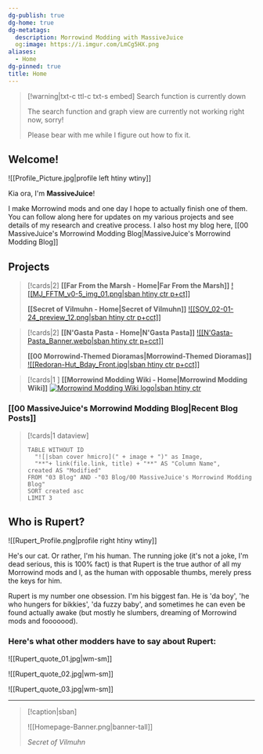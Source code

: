 ```yaml
---
dg-publish: true
dg-home: true
dg-metatags:
  description: Morrowind Modding with MassiveJuice
  og:image: https://i.imgur.com/LmCg5HX.png
aliases:
  - Home
dg-pinned: true
title: Home
---
```


> [!warning|txt-c ttl-c txt-s embed] Search function is currently down
> 
> The search function and graph view are currently not working right now, sorry! 
> 
> Please bear with me while I figure out how to fix it.

## Welcome! 

![[Profile_Picture.jpg|profile left htiny wtiny]]

Kia ora, I'm **MassiveJuice**!

I make Morrowind mods and one day I hope to actually finish one of them. You can follow along here for updates on my various projects and see details of my research and creative process. I also host my blog here, [[00 MassiveJuice's Morrowind Modding Blog|MassiveJuice's Morrowind Modding Blog]]

## Projects

> [!cards|2]
> **[[Far From the Marsh - Home|Far From the Marsh]]**
> [![[MJ_FFTM_v0-5_img_01.png|sban htiny ctr p+ct]]](https://morrowind-modding-with-massivejuice.vercel.app/00-projects/far-from-the-marsh/far-from-the-marsh-home/)
> 
> **[[Secret of Vilmuhn - Home|Secret of Vilmuhn]]**
> [![[SOV_02-01-24_preview_12.png|sban htiny ctr p+cct]]](https://morrowind-modding-with-massivejuice.vercel.app/00-projects/secret-of-vilmuhn/secret-of-vilmuhn-home/)

> [!cards|2]
> **[[N'Gasta Pasta - Home|N'Gasta Pasta]]**
> [![[N'Gasta-Pasta_Banner.webp|sban htiny ctr p+cct]]](https://morrowind-modding-with-massivejuice.vercel.app/00-projects/n-gasta-pasta/n-gasta-pasta-home/)
> 
> **[[00 Morrowind-Themed Dioramas|Morrowind-Themed Dioramas]]**
> [![[Redoran-Hut_Bday_Front.jpg|sban htiny ctr p+cct]]](https://morrowind-modding-with-massivejuice.vercel.app/00-projects/dioramas/00-morrowind-themed-dioramas/)

> [!cards|1 ]
> **[[Morrowind Modding Wiki - Home|Morrowind Modding Wiki]]**
> [![Morrowind Modding Wiki logo|sban htiny ctr](https://i.imgur.com/vyx7Hna.png)](https://morrowind-modding-with-massivejuice.vercel.app/00-projects/morrowind-modding-wiki/morrowind-modding-wiki-home/)

### [[00 MassiveJuice's Morrowind Modding Blog|Recent Blog Posts]]

> [!cards|1 dataview] 
> ```dataview 
> TABLE WITHOUT ID 
> 	"![|sban cover hmicro](" + image + ")" as Image, 
> 	"**"+ link(file.link, title) + "**" AS "Column Name", 
> created AS "Modified"
> FROM "03 Blog" AND -"03 Blog/00 MassiveJuice's Morrowind Modding Blog"
> SORT created asc
> LIMIT 3
> ```

## Who is Rupert?

![[Rupert_Profile.png|profile right htiny wtiny]]

He's our cat. Or rather, I'm his human. The running joke (it's not a joke, I'm dead serious, this is 100% fact) is that Rupert is the true author of all my Morrowind mods and I, as the human with opposable thumbs, merely press the keys for him. 

Rupert is my number one obsession. I'm his biggest fan. He is 'da boy', 'he who hungers for bikkies', 'da fuzzy baby', and sometimes he can even be found actually awake (but mostly he slumbers, dreaming of Morrowind mods and fooooood).

### Here's what other modders have to say about Rupert:

![[Rupert_quote_01.jpg|wm-sm]]

![[Rupert_quote_02.jpg|wm-sm]]

![[Rupert_quote_03.jpg|wm-sm]]

---

> [!caption|sban]
> 
> ![[Homepage-Banner.png|banner-tall]]
> 
> _Secret of Vilmuhn_
